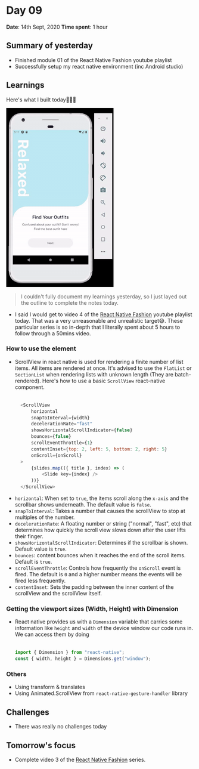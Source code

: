 # Day 09

**Date**: 14th Sept, 2020
**Time spent**: 1 hour

## Summary of yesterday

- Finished module 01 of the React Native Fashion youtube playlist
- Successfully setup my react native environment (inc Android studio)

## Learnings

Here's what I built today🎉🎉🎉

![GIF of animated onboarding screens](./../images/gifs/react-native-fashion-02.gif)

> I couldn't fully document my learnings yesterday, so I just layed out the outline to complete the notes today.

- I said I would get to video 4 of the [React Native Fashion]() youtube playlist today. That was a very unreasonable and unrealistic target😅. These particular series is so in-depth that I literally spent about 5 hours to follow through a 50mins video.

### How to use the <ScrollView/> element

- ScrollView in react native is used for rendering a finite number of list items. All items are rendered at once. It's advised to use the `FlatList` or `SectionList` when rendering lists with unknown length (They are batch-rendered). Here's how to use a basic `ScrollView` react-native component.<br><br>
  ```js
    <ScrollView
        horizontal
        snapToInterval={width}
        decelerationRate="fast"
        showsHorizontalScrollIndicator={false}
        bounces={false}
        scrollEventThrottle={1}
        contentInset={top: 2, left: 5, bottom: 2, right: 5}
        onScroll={onScroll}
    >
        {slides.map(({ title }, index) => (
            <Slide key={index} />
        ))}
    </ScrollView>
  ```
- `horizontal`: When set to `true`, the items scroll along the `x-axis` and the scrollbar shows underneath. The default value is `false`.
- `snapToInterval`: Takes a number that causes the scrollView to stop at multiples of the number.
- `decelerationRate`: A floating number or string ("normal", "fast", etc) that determines how quickly the scroll view slows down after the user lifts their finger.
- `showsHorizontalScrollIndicator`: Determines if the scrollbar is shown. Default value is `true`.
- `bounces`: content bounces when it reaches the end of the scroll items. Default is `true`.
- `scrollEventThrottle`: Controls how frequently the `onScroll` event is fired. The default is `0` and a higher number means the events will be fired less frequently.
- `contentInset`: Sets the padding between the inner content of the scrollView and the scrollView itself.

### Getting the viewport sizes (Width, Height) with Dimension

- React native provides us with a `Dimension` variable that carries some information like `height` and `width` of the device window our code runs in. We can access them by doing <br><br>

  ```js
  import { Dimension } from "react-native";
  const { width, height } = Dimensions.get("window");
  ```

### Others

- Using transform & translates
- Using Animated.ScrollView from `react-native-gesture-handler` library

## Challenges

- There was really no challenges today

## Tomorrow's focus

- Complete video 3 of the [React Native Fashion]() series.
